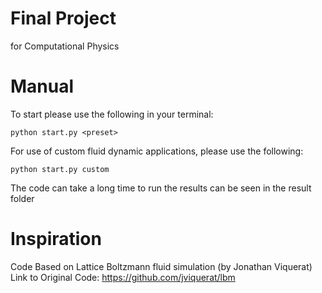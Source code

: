 # Final Project
for Computational Physics

# Manual
To start please use the following in your terminal: <br />
```
python start.py <preset>
```

For use of custom fluid dynamic applications, please use the following: 
<br />
```
python start.py custom
```

The code can take a long time to run the results can be seen in the result folder <br />

# Inspiration
Code Based on Lattice Boltzmann fluid simulation (by Jonathan Viquerat) <br />
Link to Original Code: https://github.com/jviquerat/lbm
